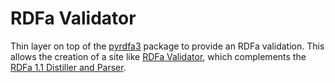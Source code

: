 # RDFa Validator

Thin layer on top of the [pyrdfa3](https://github.com/RDFLib/pyrdfa3) package to provide an RDFa validation. This allows the creation of a site like [RDFa Validator](https://www.w3.org/2012/pyRdfa/Validator.html), which complements the [RDFa 1.1 Distiller and Parser](https://www.w3.org/2012/pyRdfa/).


